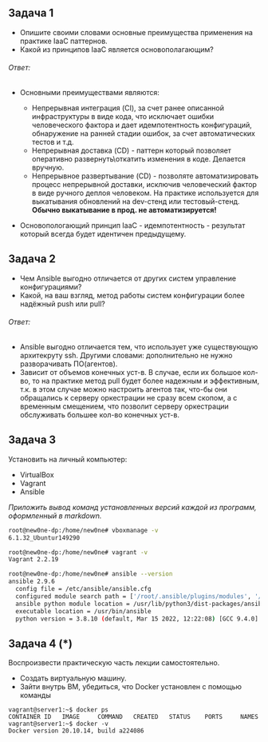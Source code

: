 ## Задача 1

- Опишите своими словами основные преимущества применения на практике IaaC паттернов.
- Какой из принципов IaaC является основополагающим?

###### Ответ:

* Основными преимуществами являются: 
 
    - Непрерывная интеграция (CI), за счет ранее описанной инфраструктуры в виде кода,
что исключает ошибки человеческого фактора и дает идемпотентность конфигураций, 
обнаружение на ранней стадии ошибок, за счет автоматических тестов и т.д.
    - Непрерывная доставка (CD) - паттерн который позволяет оперативно 
развернуть\откатить изменения в коде. Делается вручную.
    - Непрерывное развертывание (CD) - позволяте автоматизировать процесс 
непрерывной доставки, исключив человеческий фактор в виде ручного деплоя человеком.
На практике используется для выкатывания обновлений на dev-стенд или тестовый-стенд.
**Обычно выкатывание в прод. не автоматизируется!**
* Основопологающий принцип IaaC - идемпотентность - результат который всегда будет
идентичен предыдущему.

## Задача 2

- Чем Ansible выгодно отличается от других систем управление конфигурациями?
- Какой, на ваш взгляд, метод работы систем конфигурации более надёжный push или pull?

###### Ответ:
* Ansible выгодно отличается тем, что использует уже существующую архитекруту ssh.
Другими словами: дополнительно не нужно разворачивать ПО(агентов).
* Зависит от объемов конечных уст-в. В случае, если их большое кол-во, то на практике
метод pull будет более надежным и эффективным, т.к. в этом случае можно настроить
агентов так, что-бы они обращались к серверу оркестрации не сразу всем скопом, а
с временным смещением, что позволит серверу оркестрации обслуживать большее кол-во
конечных уст-в.

## Задача 3

Установить на личный компьютер:

- VirtualBox
- Vagrant
- Ansible

*Приложить вывод команд установленных версий каждой из программ, оформленный в markdown.*

```bash
root@new0ne-dp:/home/new0ne# vboxmanage -v
6.1.32_Ubuntur149290

root@new0ne-dp:/home/new0ne# vagrant -v
Vagrant 2.2.19

root@new0ne-dp:/home/new0ne# ansible --version
ansible 2.9.6
  config file = /etc/ansible/ansible.cfg
  configured module search path = ['/root/.ansible/plugins/modules', '/usr/share/ansible/plugins/modules']
  ansible python module location = /usr/lib/python3/dist-packages/ansible
  executable location = /usr/bin/ansible
  python version = 3.8.10 (default, Mar 15 2022, 12:22:08) [GCC 9.4.0]

```

## Задача 4 (*)

Воспроизвести практическую часть лекции самостоятельно.

- Создать виртуальную машину.
- Зайти внутрь ВМ, убедиться, что Docker установлен с помощью команды
```
vagrant@server1:~$ docker ps
CONTAINER ID   IMAGE     COMMAND   CREATED   STATUS    PORTS     NAMES
vagrant@server1:~$ docker -v
Docker version 20.10.14, build a224086

```